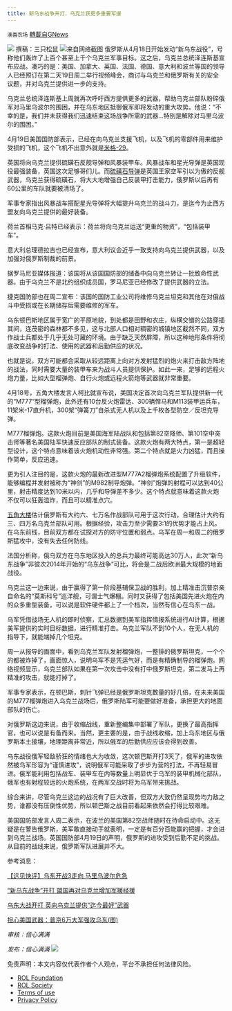```yaml
---
title: 新乌东战争开打，乌克兰获更多重要军援
---
```

`澳喜农场` [轉載自GNews](https://gnews.org/zh-hans/2390620/)

![](https://assets.gnews.org/wp-content/uploads/2022/04/image-2608-17.png)
撰稿：三只松鼠
![](https://assets.gnews.org/wp-content/uploads/2022/04/Picture1-56.png)来自网络截图
俄罗斯从4月18日开始发动“新乌东战役”，号称他们轰炸了上百个甚至上千个乌克兰军事目标。这之后，乌克兰总统泽连斯基宣布应战。凑巧的是：美国、加拿大、英国、法国、德国、意大利和波兰等国的领导人已经预订在第二天19日周二举行视频峰会，商讨与乌克兰和俄罗斯有关的安全议题，并对乌克兰提供进一步的支持。

乌克兰总统泽连斯基上周就再次呼吁西方提供更多的武器，帮助乌克兰部队粉碎俄军对马里乌波尔的围困，并在乌东地区抵御俄军即将发动的重大攻势。他说：“不幸的是，我们并未获得我们迅速结束这场战争所需的武器…特别是解除对马里乌波尔的围困。”

4月19日美国国防部表示，已经在向乌克兰支援飞机，以及飞机的零部件用来维护受损的飞机，这个飞机不出意外就是[米格-29](https://www.epochtimes.com/gb/tag/%E7%B1%B3%E6%A0%BC-29.html)。

英国将向乌克兰提供硫磺石反舰导弹和风暴装甲车。风暴战车和星光导弹是英国现役最强装备，英国这次足够哥们儿。而[硫磺石导弹](https://www.epochtimes.com/gb/tag/%E7%A1%AB%E7%A3%BA%E7%9F%B3%E5%AF%BC%E5%BC%B9.html)是英国王家空军引以为傲的反舰武器，乌克兰获得硫磺石，将大大地增强自己反装甲打击能力，俄罗斯以后再有60公里的车队就要被清场了。

军事专家指出风暴战车搭配星光导弹将大幅提升乌克兰的战斗力，是迄今为止西方盟友向乌克兰提供的最好装备。

荷兰首相马克·吕特已经表示：荷兰将向乌克兰运送“更重的物资”，“包括装甲车”。

意大利总理德拉吉也已经宣布，意大利议会近乎一致支持向乌克兰提供武器，以及加强对俄罗斯制裁的前景。

据罗马尼亚媒体报道：该国将从该国国防部的储备中向乌克兰转让一批致命性武器。由于乌克兰不是北约组织成员国，罗马尼亚已经修改了提供武器的立法。

捷克国防部也在周二宣布：该国的国防工业公司将维修乌克兰坦克和其他在对俄战斗中受损或在长期储存后需要维修的军车。

乌东顿巴斯地区属于宽广的平原地貌，到处都是田野和农庄，纵横交错的公路穿插其间，连茂密的森林都不多见，这与北部人口相对稠密的城镇地区截然不同，双方作战士兵都处于几乎无处可藏的环境。由于缺乏天然屏障，所以这种地形条件将彻底改变战争的打法、使用的武器和后勤供应的状况。

也就是说，双方可能都会采取从较远距离上向对方发射猛烈的炮火来打击敌方阵地的战法，同时需要大量的装甲车来为战斗人员提供保护。如此一来，足够的远程火炮力量，比如大型榴弹炮、自行火炮或远程火箭炮等武器就非常重要。

4月18号，五角大楼发言人柯比就宣布说，美国决定首次向乌克兰军队提供新一代的“M777”型榴弹炮，此外还有10台反火炮雷达、300辆悍马和M113装甲运兵车，11架米-17直升机，300架“弹簧刀”自杀式无人机以及上千枚各型防空／反坦克导弹。

M777榴弹炮。这款火炮目前是美国海军陆战队和包括第82空降师、第101空中突击师等著名美国陆军快速反应部队的制式装备。这款火炮有两大特点，第一是超轻型设计，这个特点意味着该火炮机动性非常强。第二个特点就是火力凶猛，而且操作简单，反应迅速。

更为引人注目的是，这款火炮的最新改进型M777A2榴弹炮系统配置了升级软件，能够编程并发射被称为“神剑”的M982制导炮弹。“神剑”炮弹的射程可以达到40公里，射击精度达到10米以内，几乎和导弹差不多少。这个特点就意味着这款火炮不仅可以狂轰滥炸，而且可以精准点穴。

[五角大楼](https://zh.wikipedia.org/zh-hant/%E4%BA%94%E8%A7%92%E5%A4%A7%E6%A5%BC)估计俄罗斯有大约六、七万名作战部队可用于这次行动，合理估计大约有三、四万名乌克兰部队可用。根据经验，攻击力至少需要3:1的优势才能占上风。在乌东前线，目前双方都在试探对方的防守位置和弱点。乌军在周一和周二的俄罗斯猛攻中，没有失去任何防线。

法国分析称，俄乌双方在乌东地区投入的总兵力最终可能高达30万人，此次“新乌东战争”非彼次2014年开始的“乌东战争”可比，将会是二战后欧洲最大规模的地面战役。

乌克兰这一边来说，由于赢得了第一阶段基辅保卫战的胜利，加上精准击沉普京亲自命名的“莫斯科号”巡洋舰，可谓士气爆棚。同时又获得了包括美国先进火炮在内的众多重型装备，可以说是软件硬件都上了一个档次，当然有信心在乌东一战。

乌军凭借战场无人机的即时侦察，汇总数据到美军指挥情报系统进行AI计算，根据美军提供的实时目标数据，进行精准打击。乌克兰军队不到10个人，在无人机的指导下，就能端掉几个坦克。

周一从报导的画面中，看到乌克兰军队发射榴弹炮，一整排的俄罗斯坦克，一个个的都被炸掉了，画面惊人，说明乌军不是凭运气好，而是有精确制导的榴弹炮。网络视频显示，乌克兰部队如果在第一次攻击中没有打中俄罗斯坦克，第二发马上再精准的攻击，就能打掉了。

军事专家表示，在顿巴斯，刺针飞弹已经是俄罗斯坦克数量的好几倍，在未来美国的M777榴弹炮进入乌克兰战场后，俄罗斯陆军可能要做好准备，承担更大的地面部队的伤亡。

对俄罗斯这边来说，由于收缩战线，重新整编集中部署了军队，更换了最高指挥官，也可以说是有备而来。当然，更主要的是，由于战线收缩，加上乌东地区与俄罗斯本土接壤，地理距离非常近，所以俄军的后勤供应应该会得到改善。

乌东战役俄军轻敌骄狂的情绪也大为收敛，这次顿巴斯开打3天了，俄军的进攻依然被乌军形容为“谨慎进攻”，说明俄军可能采取了步步为营的打法，不再轻易冒进。俄军能利用包括战车、装甲车在内等数量上明显优于乌军的装甲机械化部队，俄军也有射程较远的火炮系统，在两军交战时将为乌军带来挑战。

综合来讲，尽管乌克兰这边的战况有了巨大改善，但双方大致仍然呈现势均力敌之势，谁都没有压倒性优势，所以顿巴斯之战目前看起来依然会打得比较艰难。

美国国防部发言人周二表示，在波兰的美国第82空战师随时在待命启动中。这无疑是在警告俄罗斯，美军敢直接动手就表明，一定是有百分百能赢的把握，才会进到乌克兰战场。英国国防部4月19日的声明，俄罗斯的进攻受到后勤不足的挑战。从目前的战线来说，俄罗斯军队进展并不大。

参考消息：

[【远见快评】乌东开战3走向 马里乌波尔危急](https://www.epochtimes.com/gb/22/4/20/n13716380.htm)

[“新乌东战争”开打 盟国再对乌克兰增加军援经援](https://www.rfi.fr/cn/%E4%B8%93%E6%A0%8F%E6%A3%80%E7%B4%A2/%E8%A6%81%E9%97%BB%E5%88%86%E6%9E%90/20220419-%E6%96%B0%E4%B9%8C%E4%B8%9C%E6%88%98%E4%BA%89-%E5%BC%80%E6%89%93-%E7%9B%9F%E5%9B%BD%E5%86%8D%E5%AF%B9%E4%B9%8C%E5%85%8B%E5%85%B0%E5%A2%9E%E5%8A%A0%E5%86%9B%E6%8F%B4%E7%BB%8F%E6%8F%B4)

[乌东大战开打 英向乌克兰提供“迄今最好”武器](https://www.ntdtv.com/gb/2022/04/20/a103404955.html?msclkid=cae4496fc13911ec89c85682)

[担心美国武器：普京6万大军强攻乌东(图)](https://www.secretchina.com/news/gb/2022/04/20/1004019.html?msclkid=9a094bedc13a11ec9c618d6a520578de)

*审核：信心满满*

*发布：信心满满*
![](https://assets.gnews.org/wp-content/uploads/2022/04/HA-3.jpg)
 

免责声明：本文内容仅代表作者个人观点，平台不承担任何法律风险。

- [ROL Foundation](https://rolfoundation.org/)
- [ROL Society](https://rolsociety.org/)
- [Terms of use](https://gnews.org/terms-of-use-3/)
- [Privacy Policy](https://gnews.org/privacy-policy/)
